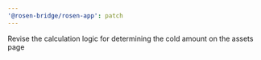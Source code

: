 ```yaml
---
'@rosen-bridge/rosen-app': patch
---
```


Revise the calculation logic for determining the cold amount on the assets page
